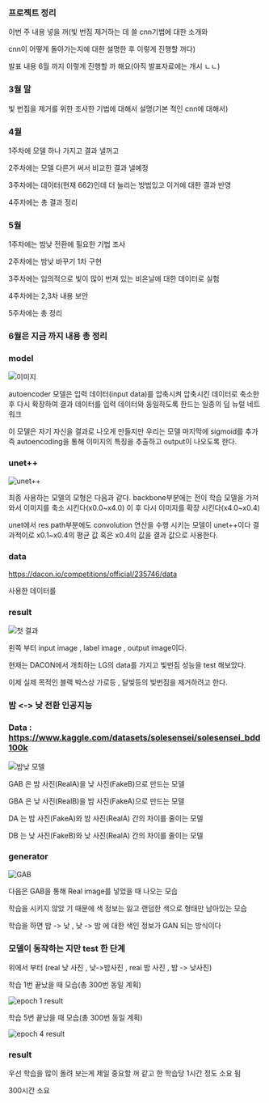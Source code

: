 ### 프로젝트 정리


이번 주 내용 넣을 꺼(빛 번짐 제거하는 데 쓸 cnn기법에 대한 소개와 

cnn이 어떻게 돌아가는지에 대한 설명한 후 이렇게 진행할 꺼다)


발표 내용 6월 까지 이렇게 진행할 까 해요(아직 발표자료에는 개시 ㄴㄴ)

### 3월 말

빛 번짐을 제거를 위한 조사한 기법에 대해서 설명(기본 적인 cnn에 대해서)

### 4월

1주차에 모델 하나 가지고 결과 낼꺼고

2주차에는 모델 다른거 써서 비교한 결과 낼예정

3주차에는 데이터(현재 662)인데 더 늘리는 방법있고 이거에 대한 결과 반영

4주차에는 총 결과 정리

### 5월

1주차에는 밤낮 전환에 필요한 기법 조사

2주차에는 밤낮 바꾸기 1차 구현

3주차에는 임의적으로 빛이 많이 번져 있는 비온날에 대한 데이터로 실험

4주차에는 2,3차 내용 보안

5주차에는 총 정리

### 6월은 지금 까지 내용 총 정리





### model
![이미지](https://user-images.githubusercontent.com/94822037/159855713-7a366f31-bd8e-481b-bc76-d5196295a788.png)

autoencoder 모델은 입력 데이터(input data)를 압축시켜 압축시킨 데이터로 축소한 후 다시 확장하여 결과 데이터를 입력 데이터와 동일하도록 한드는 일종의 딥 뉴럴 네트워크

이 모델은 자기 자신을 결과로 나오게 만들지만 우리는 모델 마지막에 sigmoid를 추가 즉 autoencoding을 통해 이미지의 특징을 추출하고 output이 나오도록 한다.

###   unet++

![unet++](https://user-images.githubusercontent.com/94822037/159856694-1c1e489c-9841-4ca3-abd0-4687f8dca587.PNG)


최종 사용하는 모델의 모형은 다음과 같다.
backbone부분에는 전이 학습 모델을 가져와서 이미지를 축소 시킨다(x0.0~x4.0) 이 후 다시 이미지를 확장 시킨다(x4.0~x0.4)

unet에서 res path부분에도 convolution 연산을 수행 시키는 모델이 unet++이다 결과적이로 x0.1~x0.4의 평균 값 혹은 x0.4의 값을 결과 값으로 사용한다.

### data

https://dacon.io/competitions/official/235746/data

사용한 데이터를 

### result

![첫 결과](https://user-images.githubusercontent.com/94822037/159857508-95429dee-2ff8-441a-aa96-f5a8ee1f802a.PNG)

왼쪽 부터 input image , label image , output image이다.

현재는 DACON에서 개최하는 LG의 data를 가지고 빛번짐 성능을 test 해보았다.

이제 실제 목적인 블랙 박스상 가로등 , 달빛등의 빛번짐을 제거하려고 한다.

### 밤 <-> 낮 전환 인공지능

### Data : https://www.kaggle.com/datasets/solesensei/solesensei_bdd100k

![밤낮 모델](https://user-images.githubusercontent.com/94822037/160829261-90f2f89f-985e-4ea6-b9cd-4421d19d456d.jpg)

GAB 은 밤 사진(RealA)을 낮 사진(FakeB)으로 만드는 모델

GBA 은 낮 사진(RealB)을 밤 사진(FakeA)으로 만드는 모델

DA 는 밤 사진(FakeA)와 밤 사진(RealA) 간의 차이를 줄이는 모델

DB 는 낮 사진(FakeB)와 낮 사진(RealA) 간의 차이를 줄이는 모델

### generator


![GAB](https://user-images.githubusercontent.com/94822037/160830344-3658d378-2664-4d47-b68c-2f5d9ab28e59.jpg)

다음은 GAB을 통해 Real image를 넣었을 때 나오는 모습 

학습을 시키지 않았 기 때문에 색 정보는 잃고 랜덤한 색으로 형태만 남아있는 모습

학습을 하면 밤 -> 낮 , 낮 -> 밤 에 대한 색인 정보가 GAN 되는 방식이다

### 모델이 동작하는 지만 test 한 단계


위에서 부터 (real 낮 사진 , 낮->밤사진 , real 밤 사진 , 밤 -> 낮사진)

학습 1번 끝났을 때 모습(총 300번 동일 계획)

![epoch 1 result](https://user-images.githubusercontent.com/94822037/160832048-e9895925-b12c-4d3e-b50b-65f9cbf7bfc4.jpg)

학습 5번 끝났을 때 모습(총 300번 동일 계획)

![epoch 4 result](https://user-images.githubusercontent.com/94822037/160832055-5f6401fc-1fe8-4530-9baa-b7bf182fdb2b.jpg)

### result

우선 학습을 많이 돌려 보는게 제일 중요할 꺼 같고 한 학습당 1시간 정도 소요 됨

300시간 소요 








